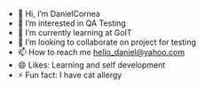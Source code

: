 - 👋 Hi, I’m DanielCornea
- 👀 I’m interested in QA Testing
- 🌱 I’m currently learning at GoIT
- 💞️ I’m looking to collaborate on project for testing
- 📫 How to reach me hello_daniel@yahoo.com
- 😄 Likes: Learning and self development
- ⚡ Fun fact: I have cat allergy

<!---
DanielCornea29/DanielCornea29 is a ✨ special ✨ repository because its `README.md` (this file) appears on your GitHub profile.
You can click the Preview link to take a look at your changes.
--->
